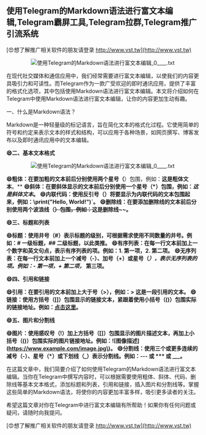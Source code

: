 ## **使用Telegram的Markdown语法进行富文本编辑,Telegram霸屏工具,Telegram拉群,Telegram推广引流系统**

[😍想了解推广相关软件的朋友请登录 http://www.vst.tw](http://www.vst.tw)

 <center><img src="https://vst.tw/MP4/tuiguang/png/0.png" alt="使用Telegram的Markdown语法进行富文本编辑_0____.txt"></center>

在现代社交媒体和通信应用中，我们经常需要进行富文本编辑，以使我们的内容更具吸引力和可读性。而Telegram作为一款广受欢迎的即时通讯应用，提供了丰富的格式化选项，其中包括使用Markdown语法进行富文本编辑。本文将介绍如何在Telegram中使用Markdown语法进行富文本编辑，让你的内容更加生动有趣。

一、什么是Markdown语法？

Markdown是一种轻量级的标记语言，旨在简化文本的格式化过程。它使用简单的符号和约定来表示文本的样式和结构，可以应用于各种场景，如网页撰写、博客发布以及即时通讯应用中的文本编辑。

**😄二、基本文本格式**

 <center><img src="https://vst.tw/MP4/tuiguang/png/4.png" alt="使用Telegram的Markdown语法进行富文本编辑_0____.txt"></center>

**😄粗体：在要加粗的文本前后分别使用两个星号（**）包围，例如：**这是粗体文本**。**
**😄斜体：在要斜体显示的文本前后分别使用一个星号（*）包围，例如：*这是斜体文本*。**
**😄内联代码：使用反引号（）将要显示为内联代码的文本包围起来，例如：\print("Hello, World!")`。**
**😄删除线：在要添加删除线的文本前后分别使用两个波浪线（~~）包围，例如：~~这是删除线~~。**

**😄三、标题和列表**

**😄标题：使用井号（#）表示标题的级别，可根据需求使用不同数量的井号。例如：# 一级标题，## 二级标题，以此类推。**
**😄有序列表：在每一行文本前加上一个数字和英文句点，表示有序列表的项。例如：1. 第一项，2. 第二项。**
**😄无序列表：在每一行文本前加上一个减号（-）、加号（+）或星号（*），表示无序列表的项。例如：- 第一项，+ 第二项，* 第三项。**

**😄四、引用和链接**

**😄引用：在要引用的文本前加上大于号（>），例如：> 这是一段引用的文本。**
**😄链接：使用方括号（[]）包围显示的链接文本，紧跟着使用小括号（()）包围实际的链接地址。例如：[点击这里](https://www.example.com)。**

**😄五、图片和分割线**

**😄图片：使用感叹号（!）加上方括号（[]）包围显示的图片描述文本，再加上小括号（()）包围实际的图片链接地址。例如：![图像描述](https://www.example.com/image.jpg\)。**
**😄分割线：使用三个或更多连续的减号（-）、星号（*）或下划线（_）表示分割线。例如：--- 或 *** 或 ___。**

在这篇文章中，我们简要介绍了如何使用Telegram的Markdown语法进行富文本编辑。当你在Telegram中撰写内容时，可以根据需要使用粗体、斜体、代码、删除线等基本文本格式，添加标题和列表，引用和链接，插入图片和分割线等。掌握这些简单的Markdown语法，将使你的内容更加丰富多样，吸引更多读者的关注。

希望这篇文章对你在Telegram中进行富文本编辑有所帮助！如果你有任何问题或疑问，请随时向我提问。

[😍想了解推广相关软件的朋友请登录 http://www.vst.tw](http://www.vst.tw)



